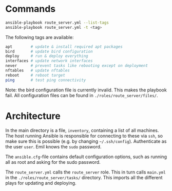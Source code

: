 # Commands

```bash
ansible-playbook route_server.yml --list-tags
ansible-playbook route_server.yml -t <tag> 
```

The following tags are available:

```bash
apt        # update & install required apt packages
bird       # update bird configuration
deploy     # run & deploy everything
interfaces # update network interfaces
never      # prevent tasks like rebooting except on deployment
nftables   # update nftables
reboot     # reboot target
ping       # test ping connectivity
```

Note: the bird configuration file is currently invalid. This makes the playbook
fail. All configuration files can be found in `./roles/route_server/files/`. 

# Architecture

In the main directory is a file, `inventory`, containing a list of all machines.
The host running Ansible is responsible for connecting to these via `ssh`, so
make sure this is possible (e.g. by changing `~/.ssh/config`). Authenticate as
the user `user`. Emil knows the `sudo` password.

The `ansible.cfg`-file contains default configuration options, such as running
all as root and asking for the sudo password.

The `route_server.yml` calls the `route_server` role. This in turn calls
`main.yml` in the `./roles/route_server/tasks/` directory. This imports all the
different plays for updating and deploying.
